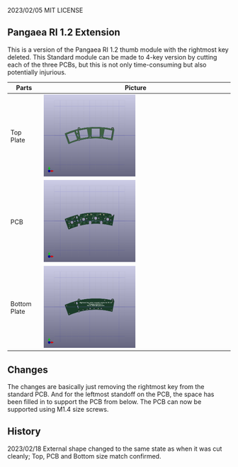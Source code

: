 2023/02/05
MIT LICENSE

## Pangaea RI 1.2 Extension
This is a version of the Pangaea RI 1.2 thumb module with the rightmost key deleted.
This Standard module can be made to 4-key version by cutting each of the three PCBs, but this is not only time-consuming but also potentially injurious.

|  Parts  |  Picture  |
| ---- | ---- |
| Top Plate | <img src="images/pangaea-top-thumb-k2-4keys.png" width="50%">  |
| PCB | <img src="images/pangaea-pcb-thumb-k2-4keys.png" width="50%"> |
| Bottom Plate | <img src="images/pangaea-bottom-thumb-k2-4keys.png" width="50%"> |

## Changes

The changes are basically just removing the rightmost key from the standard PCB. And for the leftmost standoff on the PCB, the space has been filled in to support the PCB from below. The PCB can now be supported using M1.4 size screws.

## History
2023/02/18 External shape changed to the same state as when it was cut cleanly; Top, PCB and Bottom size match confirmed.
